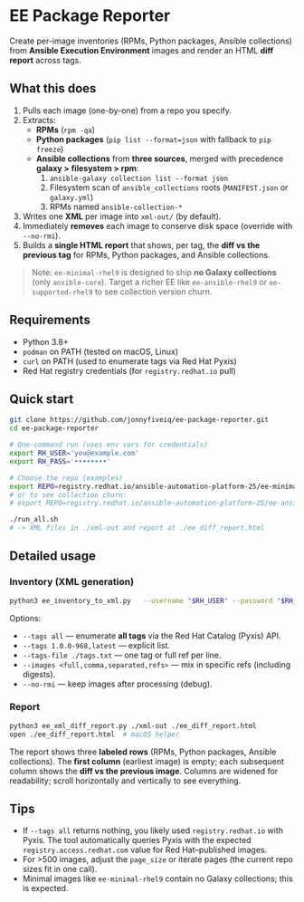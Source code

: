 
# EE Package Reporter

Create per-image inventories (RPMs, Python packages, Ansible collections) from **Ansible Execution Environment** images and render an HTML **diff report** across tags.

## What this does

1. Pulls each image (one-by-one) from a repo you specify.
2. Extracts:
   - **RPMs** (`rpm -qa`)
   - **Python packages** (`pip list --format=json` with fallback to `pip freeze`)
   - **Ansible collections** from **three sources**, merged with precedence **galaxy > filesystem > rpm**:
     1) `ansible-galaxy collection list --format json`
     2) Filesystem scan of `ansible_collections` roots (`MANIFEST.json` or `galaxy.yml`)
     3) RPMs named `ansible-collection-*`
3. Writes one **XML** per image into `xml-out/` (by default).
4. Immediately **removes** each image to conserve disk space (override with `--no-rmi`).
5. Builds a **single HTML report** that shows, per tag, the **diff vs the previous tag** for RPMs, Python packages, and Ansible collections.

> Note: `ee-minimal-rhel9` is designed to ship **no Galaxy collections** (only `ansible-core`). Target a richer EE like `ee-ansible-rhel9` or `ee-supported-rhel9` to see collection version churn.

## Requirements

- Python 3.8+
- `podman` on PATH (tested on macOS, Linux)
- `curl` on PATH (used to enumerate tags via Red Hat Pyxis)
- Red Hat registry credentials (for `registry.redhat.io` pull)

## Quick start

```bash
git clone https://github.com/jonnyfiveiq/ee-package-reporter.git
cd ee-package-reporter

# One-command run (uses env vars for credentials)
export RH_USER='you@example.com'
export RH_PASS='••••••••'

# Choose the repo (examples)
export REPO=registry.redhat.io/ansible-automation-platform-25/ee-minimal-rhel9
# or to see collection churn:
# export REPO=registry.redhat.io/ansible-automation-platform-25/ee-ansible-rhel9

./run_all.sh
# -> XML files in ./xml-out and report at ./ee_diff_report.html
```

## Detailed usage

### Inventory (XML generation)

```bash
python3 ee_inventory_to_xml.py   --username "$RH_USER" --password "$RH_PASS"   --registry registry.redhat.io   --repo registry.redhat.io/ansible-automation-platform-25/ee-minimal-rhel9   --tags all   --out ./xml-out
```

Options:
- `--tags all` — enumerate **all tags** via the Red Hat Catalog (Pyxis) API.
- `--tags 1.0.0-968,latest` — explicit list.
- `--tags-file ./tags.txt` — one tag or full ref per line.
- `--images <full,comma,separated,refs>` — mix in specific refs (including digests).
- `--no-rmi` — keep images after processing (debug).

### Report

```bash
python3 ee_xml_diff_report.py ./xml-out ./ee_diff_report.html
open ./ee_diff_report.html  # macOS helper
```

The report shows three **labeled rows** (RPMs, Python packages, Ansible collections). The **first column** (earliest image) is empty; each subsequent column shows the **diff vs the previous image**. Columns are widened for readability; scroll horizontally and vertically to see everything.

## Tips

- If `--tags all` returns nothing, you likely used `registry.redhat.io` with Pyxis. The tool automatically queries Pyxis with the expected `registry.access.redhat.com` value for Red Hat–published images.
- For >500 images, adjust the `page_size` or iterate pages (the current repo sizes fit in one call).
- Minimal images like `ee-minimal-rhel9` contain no Galaxy collections; this is expected.

